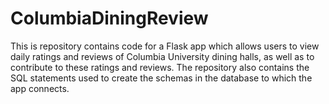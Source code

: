 # ColumbiaDiningReview
This is repository contains code for a Flask app which allows users to view daily ratings and reviews of Columbia University dining halls, as well as to contribute to these ratings and reviews. The repository also contains the SQL statements used to create the schemas in the database to which the app connects.
